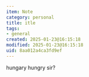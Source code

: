 ```yaml
---
item: Note
category: personal
title: itle
tags:
- general
created: 2025-01-23@16:15:18
modified: 2025-01-23@16:15:18
uid: 8aa012a4ca3fd9ef
---
```


hungary hungry sir?